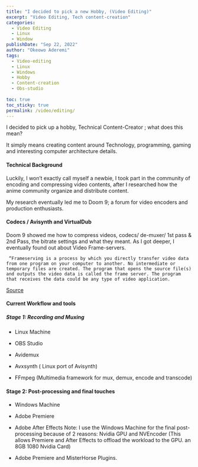 ```yaml
---
title: "I decided to pick a new Hobby, (Video Editing)"
excerpt: "Video Editing, Tech content-creation"
categories: 
  - Video Editing
  - Linux
  - Window
publishDate: "Sep 22, 2022"
author: "Okeowo Aderemi"
tags: 
  - Video-editing
  - Linux
  - Windows
  - Hobby
  - Content-creation
  - Obs-studio
  
toc: true
toc_sticky: true
permalink: /video/editing/
---
```



I decided to pick up a hobby, Technical Content-Creator ; what does this mean?

It simply means creating content around Technology, programming, gaming and interesting computer architecture details.

#### Technical Background
Luckily, I won’t exactly call myself a newbie, I took part in the community of encoding and compressing video contents, after I researched how the anime community organize and distribute content.

My research eventually led me to Doom 9; a forum for video encoders and production enthusiasts.

#### Codecs / Avisynth and VirtualDub
Doom 9 showed me how to compress videos, codecs/ de-muxer/ 1st pass & 2nd Pass, the bitrate settings and what they meant. As I got deeper, I eventually found out about Video Frame-servers.

` “Frameserving is a process by which you directly transfer video data from one program on your computer to another. No intermediate or temporary files are created. The program that opens the source file(s) and outputs the video data is called the frame server. The program that receives the data could be any type of video application.`

[Source](http://avisynth.nl/index.php/FAQ_frameserving)

#### Current Workflow and tools
##### Stage 1: Recording and Muxing
* Linux Machine

* OBS Studio

* Avidemux

* Avxsynth ( Linux port of Avisynth)

* FFmpeg (Multimedia framework for mux, demux, encode and transcode)

#### Stage 2: Post-processing and final touches
* Windows Machine

* Adobe Premiere

* Adobe After Effects
Note: I use the Windows Machine for the final post-processing because of 2 reasons:
Nvidia GPU and NVEncoder (This allows Premiere and After Effects to offload the workload to the GPU.  an 8GB 1080 Nvidia Card)

* Adobe Premiere and MisterHorse Plugins.
